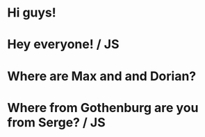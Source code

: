 # Hi guys!

# Hey everyone! / JS

# Where are Max and and Dorian?

# Where from Gothenburg are you from Serge? / JS
